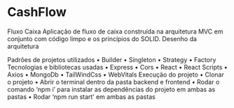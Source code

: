 # CashFlow

Fluxo Caixa
Aplicação de fluxo de caixa construída na arquitetura MVC em conjunto com código limpo e os princípios do SOLID.
Desenho da arquitetura
	 
Padrões de projetos utilizados
•	Builder
•	Singleton
•	Strategy
•	Factory
Tecnologias e bibliotecas usadas
•	Express
•	Cors
•	React
•	React Scripts
•	Axios
•	MongoDb
•	TailWindCss
•	WebVitals
Execução do projeto
•	Clonar o projeto
•	Abrir o terminal dentro da pasta backend e frontend
•	Rodar o comando ‘npm i’ para instalar as dependências do projeto em ambas as pastas
•	Rodar ‘npm run start’ em ambas as pastas


